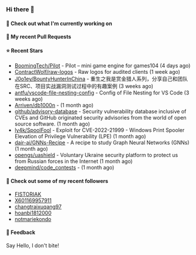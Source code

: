 ### Hi there 👋

#### 👷 Check out what I'm currently working on

#### 🔨 My recent Pull Requests


#### ⭐ Recent Stars

- [BoomingTech/Pilot](https://github.com/BoomingTech/Pilot) - Pilot – mini game engine for games104 (4 days ago)
- [ContractWolf/raw-logos](https://github.com/ContractWolf/raw-logos) - Raw logos for audited clients (1 week ago)
- [J0o1ey/BountyHunterInChina](https://github.com/J0o1ey/BountyHunterInChina) - 重生之我是赏金猎人系列，分享自己和团队在SRC、项目实战漏洞测试过程中的有趣案例 (3 weeks ago)
- [antfu/vscode-file-nesting-config](https://github.com/antfu/vscode-file-nesting-config) - Config of File Nesting for VS Code (3 weeks ago)
- [Arriven/db1000n](https://github.com/Arriven/db1000n) -  (1 month ago)
- [github/advisory-database](https://github.com/github/advisory-database) - Security vulnerability database inclusive of CVEs and GitHub originated security advisories from the world of open source software. (1 month ago)
- [ly4k/SpoolFool](https://github.com/ly4k/SpoolFool) - Exploit for CVE-2022-21999 - Windows Print Spooler Elevation of Privilege Vulnerability (LPE) (1 month ago)
- [dair-ai/GNNs-Recipe](https://github.com/dair-ai/GNNs-Recipe) - A recipe to study Graph Neural Networks (GNNs) (1 month ago)
- [opengs/uashield](https://github.com/opengs/uashield) - Voluntary Ukraine security platform to protect us from Russian forces in the Internet (1 month ago)
- [deepmind/code_contests](https://github.com/deepmind/code_contests) -  (1 month ago)

#### 👯 Check out some of my recent followers

- [FISTORIAK](https://github.com/FISTORIAK)
- [X601169957911](https://github.com/X601169957911)
- [changtraixuqang97](https://github.com/changtraixuqang97)
- [hoanbi1812000](https://github.com/hoanbi1812000)
- [notmariekondo](https://github.com/notmariekondo)

#### 💬 Feedback

Say Hello, I don't bite!